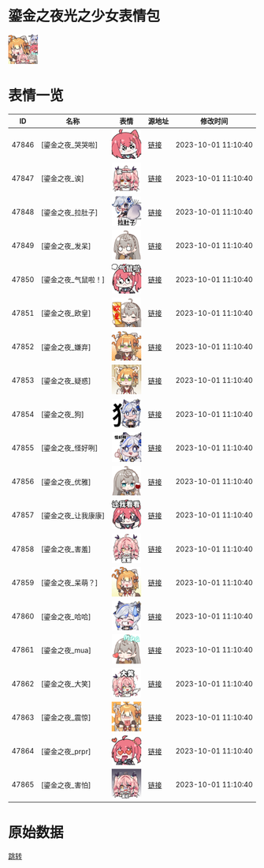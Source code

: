 # 鎏金之夜光之少女表情包

<img src="./cover.png" height="60" alt="cover" />

# 表情一览

|ID|名称|表情|源地址|修改时间|
|----|----|----|----|----|
|47846|[鎏金之夜_哭哭啦]|<img src="./pic/047846_%5B鎏金之夜_哭哭啦%5D.png" height="60" alt="哭哭啦"/>|[链接](https://i0.hdslb.com/bfs/garb/item/565063a08a1cf82549fed0a66df3adf108fe79ca.png)|2023-10-01 11:10:40|
|47847|[鎏金之夜_诶]|<img src="./pic/047847_%5B鎏金之夜_诶%5D.png" height="60" alt="诶"/>|[链接](https://i0.hdslb.com/bfs/garb/item/4a3e3bb30ce1b9158db90592a3ad3d8a9801ddfd.png)|2023-10-01 11:10:40|
|47848|[鎏金之夜_拉肚子]|<img src="./pic/047848_%5B鎏金之夜_拉肚子%5D.png" height="60" alt="拉肚子"/>|[链接](https://i0.hdslb.com/bfs/garb/item/c54e6660f0bc7def454577d9daca5208ad3496c4.png)|2023-10-01 11:10:40|
|47849|[鎏金之夜_发呆]|<img src="./pic/047849_%5B鎏金之夜_发呆%5D.png" height="60" alt="发呆"/>|[链接](https://i0.hdslb.com/bfs/garb/item/099fdfd4f22faf0b6ef1fca2af44ea0e58fe83ff.png)|2023-10-01 11:10:40|
|47850|[鎏金之夜_气鼠啦！]|<img src="./pic/047850_%5B鎏金之夜_气鼠啦！%5D.png" height="60" alt="气鼠啦！"/>|[链接](https://i0.hdslb.com/bfs/garb/item/d9b25afb6f7b51bcaa8a932e42f62791becf118d.png)|2023-10-01 11:10:40|
|47851|[鎏金之夜_欧皇]|<img src="./pic/047851_%5B鎏金之夜_欧皇%5D.png" height="60" alt="欧皇"/>|[链接](https://i0.hdslb.com/bfs/garb/item/e1a4af54084570360b34ed94ad9f13d1dad1238c.png)|2023-10-01 11:10:40|
|47852|[鎏金之夜_嫌弃]|<img src="./pic/047852_%5B鎏金之夜_嫌弃%5D.png" height="60" alt="嫌弃"/>|[链接](https://i0.hdslb.com/bfs/garb/item/0cb8914cd699b6b54b7510050c1edb2b6e1675b4.png)|2023-10-01 11:10:40|
|47853|[鎏金之夜_疑惑]|<img src="./pic/047853_%5B鎏金之夜_疑惑%5D.png" height="60" alt="疑惑"/>|[链接](https://i0.hdslb.com/bfs/garb/item/77893adfd90a90b956522ce7282a6720f44783a9.png)|2023-10-01 11:10:40|
|47854|[鎏金之夜_狗]|<img src="./pic/047854_%5B鎏金之夜_狗%5D.png" height="60" alt="狗"/>|[链接](https://i0.hdslb.com/bfs/garb/item/8a8d4819092694ba56c608a31027206eed975d40.png)|2023-10-01 11:10:40|
|47855|[鎏金之夜_怪好咧]|<img src="./pic/047855_%5B鎏金之夜_怪好咧%5D.png" height="60" alt="怪好咧"/>|[链接](https://i0.hdslb.com/bfs/garb/item/55987cdd1b76d24d93493ed5c55c841502a4c812.png)|2023-10-01 11:10:40|
|47856|[鎏金之夜_优雅]|<img src="./pic/047856_%5B鎏金之夜_优雅%5D.png" height="60" alt="优雅"/>|[链接](https://i0.hdslb.com/bfs/garb/item/d221b3f27a0d9ec532fe2a1816b2a9557c73eb13.png)|2023-10-01 11:10:40|
|47857|[鎏金之夜_让我康康]|<img src="./pic/047857_%5B鎏金之夜_让我康康%5D.png" height="60" alt="让我康康"/>|[链接](https://i0.hdslb.com/bfs/garb/item/879812f7e3637cdde88783eb0f9bda153d96c533.png)|2023-10-01 11:10:40|
|47858|[鎏金之夜_害羞]|<img src="./pic/047858_%5B鎏金之夜_害羞%5D.png" height="60" alt="害羞"/>|[链接](https://i0.hdslb.com/bfs/garb/item/fb624c6d8d0c1568c111d0d663e2570287d68a4c.png)|2023-10-01 11:10:40|
|47859|[鎏金之夜_呆萌？]|<img src="./pic/047859_%5B鎏金之夜_呆萌？%5D.png" height="60" alt="呆萌？"/>|[链接](https://i0.hdslb.com/bfs/garb/item/b23320d4dbfe6588a73c807af5ff61e26a4d3486.png)|2023-10-01 11:10:40|
|47860|[鎏金之夜_哈哈]|<img src="./pic/047860_%5B鎏金之夜_哈哈%5D.png" height="60" alt="哈哈"/>|[链接](https://i0.hdslb.com/bfs/garb/item/2fecd088cc9348cca8276fba6593ed03d21110ea.png)|2023-10-01 11:10:40|
|47861|[鎏金之夜_mua]|<img src="./pic/047861_%5B鎏金之夜_mua%5D.png" height="60" alt="mua"/>|[链接](https://i0.hdslb.com/bfs/garb/item/2a94201a6ed341df485cc45e4d6b67c40cb8f669.png)|2023-10-01 11:10:40|
|47862|[鎏金之夜_大笑]|<img src="./pic/047862_%5B鎏金之夜_大笑%5D.png" height="60" alt="大笑"/>|[链接](https://i0.hdslb.com/bfs/garb/item/5c0c936bb04d61d6fb3bcf144211060c8fae4c32.png)|2023-10-01 11:10:40|
|47863|[鎏金之夜_震惊]|<img src="./pic/047863_%5B鎏金之夜_震惊%5D.png" height="60" alt="震惊"/>|[链接](https://i0.hdslb.com/bfs/garb/item/a2c5ee26e497ffb955a790d84f0a4d60cbc316d7.png)|2023-10-01 11:10:40|
|47864|[鎏金之夜_prpr]|<img src="./pic/047864_%5B鎏金之夜_prpr%5D.png" height="60" alt="prpr"/>|[链接](https://i0.hdslb.com/bfs/garb/item/e367e445c8b1ffae0d4a0762b723e39fcb084e01.png)|2023-10-01 11:10:40|
|47865|[鎏金之夜_害怕]|<img src="./pic/047865_%5B鎏金之夜_害怕%5D.png" height="60" alt="害怕"/>|[链接](https://i0.hdslb.com/bfs/garb/item/a6964b94a03b94db8574e2ae8960c8e17f5435f0.png)|2023-10-01 11:10:40|

# 原始数据

[跳转](./raw.json)

